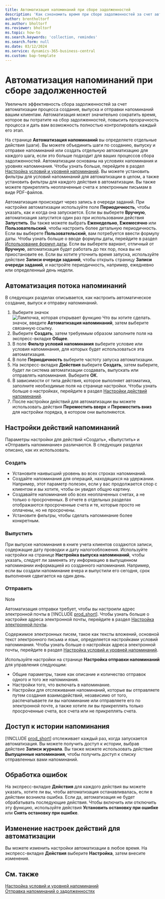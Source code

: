 ```yaml
---
title: Автоматизация напоминаний при сборе задолженностей
description: 'Как сэкономить время при сборе задолженностей за счет автоматизации процессов создания, выпуска и отправки напоминаний клиентам.'
author: brentholtorf
ms.author: bholtorf
ms.reviewer: bholtorf
ms.topic: how-to
ms.search.keywords: 'collection, remindes'
ms.search.form: null
ms.date: 03/12/2024
ms.service: dynamics-365-business-central
ms.custom: bap-template
---
```

# <a name="automate-reminders-in-collections"></a>Автоматизация напоминаний при сборе задолженностей

Увеличьте эффективность сбора задолженностей за счет автоматизации процесса создания, выпуска и отправки напоминаний вашим клиентам. Автоматизация может значительно сократить время, которое вы потратите на сбор задолженностей, повысить прозрачность процесса и дать вам возможность полностью контролировать каждый его этап.

На странице **Автоматизация напоминаний** вы определяете отдельные действия (шаги). Вы можете объединить шаги по созданию, выпуску и отправке напоминаний или создать отдельную автоматизацию для каждого шага, если это больше подходит для ваших процессов сбора задолженностей. Автоматизации основаны на условиях напоминания и уровнях напоминания. Чтобы узнать больше, перейдите в раздел [Настройка условий и уровней напоминаний](finance-setup-reminders.md). Вы можете установить фильтры для условий напоминаний для автоматизации в целом, а также установить фильтры для каждого действия в автоматизации. Вы также можете прикреплять неоплаченные счета к электронным письмам в виде PDF-файлов.

Автоматизация происходит через запись в очереди заданий. При настройке автоматизации используйте поле **Периодичность**, чтобы указать, как и когда она запускается. Если вы выберете **Вручную**, автоматизация запустится один раз при использовании действия **Запустить**. Вы также можете выбрать **Еженедельно**, **Ежемесячно** или **Пользовательский**, чтобы настроить более детальную периодичность. Если вы выберете **Пользовательский**, вам потребуется ввести формулу даты. Чтобы узнать больше о вводе формулы даты, перейдите в раздел [Использование формул даты](ui-enter-date-ranges.md#use-date-formulas). Если вы выберете вариант, отличный от **Вручную**, автоматизация будет работать до тех пор, пока вы не приостановите ее. Если вы хотите уточнить время запуска, используйте действие **Записи очереди заданий**, чтобы открыть страницу **Записи очереди заданий**, и настройте периодичность, например, ежедневно или определенный день недели.

## <a name="automate-the-reminders-flow"></a>Автоматизация потока напоминаний

В следующих разделах описывается, как настроить автоматическое создание, выпуск и отправку напоминаний.

1. Выберите значок ![Лампочка, которая открывает функцию Что вы хотите сделать.](media/ui-search/search_small.png "Что вы хотите сделать") значок, введите **Автоматизация напоминаний**, затем выберите связанную ссылку.
1. Выберите **Создать**, затем требуемым образом заполните поля на экспресс-вкладке **Общее**.
1. В поле **Фильтр условий напоминания** выберите условие или условия напоминания, для которых будет использоваться эта автоматизация.
1. В поле **Периодичность** выберите частоту запуска автоматизации.
1. На экспресс-вкладке **Действия** выберите **Создать**, затем выберите, будет ли система автоматизации создавать, выпускать или отправлять напоминания. Выберите **ОК**.
1. В зависимости от типа действия, которое выполняет автоматика, заполните необходимые поля на странице настройки. Чтобы узнать больше о настройках, перейдите в раздел [Настройки действий напоминаний](#settings-for-reminder-actions).
1. После настройки действий для автоматизации вы можете использовать действия **Переместить вверх** и **Переместить вниз** для настройки порядка, в котором они выполняются.

## <a name="settings-for-reminder-actions"></a>Настройки действий напоминаний

Параметры настройки для действий «Создать», «Выпустить» и «Отправить напоминание» различаются. В следующих разделах описано, как их использовать.

### <a name="create"></a>Создать

* Установите наивысший уровень во всех строках напоминаний.  
* Создайте напоминания для операций, находящихся на удержании. Например, этот параметр полезен, если у вас продолжается спор с клиентом и вы хотите, чтобы он увидел общую картину.
* Создавайте напоминания обо всех неоплаченных счетах, а не только о просроченных. В отчете в отдельных разделах отображаются просроченные счета и те, которые просто не оплачены, но не просрочены.
* Установите фильтры, чтобы сделать напоминание более конкретным.

### <a name="issue"></a>Выпустить

При выпуске напоминания в книге учета клиентов создаются записи, содержащие дату проводки и дату налогообложения. Используйте настройки на странице **Настройка выпуска напоминаний**, чтобы указать, следует ли заменять эту информацию в выпущенном напоминании информацией из созданного напоминания. Например, если вы создали напоминание вчера и выпустили его сегодня, срок выполнения сдвигается на один день.

### <a name="send"></a>Отправить

> [!NOTE]
> Автоматизация отправки требует, чтобы вы настроили адрес электронной почты в [!INCLUDE [prod_short](includes/prod_short.md)]. Чтобы узнать больше о настройке адреса электронной почты, перейдите в раздел [Настройка электронной почты](admin-how-setup-email.md).

Содержимое электронных писем, такое как тексты вложений, основной текст электронного письма и язык, определяется настройками условий напоминания. Чтобы узнать больше о настройках адреса электронной почты, перейдите в раздел [Настройка условий и уровней напоминаний](finance-setup-reminders.md).

Используйте настройки на странице **Настройка отправки напоминаний** для управления следующим:

* Общие параметры, такие как описание и количество отправок одного и того же напоминания.
* Настройки того, что включать в напоминание.
* Настройки для отслеживания напоминаний, которые вы отправляете путем создания взаимодействий, независимо от того, распечатываете ли вы напоминание или отправляете его по электронной почте, а также хотите ли вы прикреплять только просроченные счета, все счета или не прикреплять счета. 

## <a name="access-the-history-of-a-reminder"></a>Доступ к истории напоминания

[!INCLUDE [prod_short](includes/prod_short.md)] отслеживает каждый раз, когда запускается автоматизация. Вы можете получить доступ к истории, выбрав действие **Записи журнала**. Вы также можете использовать действие **Выпущенные напоминания**, чтобы получить доступ к списку отправленных вами напоминаний.

## <a name="handle-errors"></a>Обработка ошибок

На экспресс-вкладке **Действия** для каждого действия вы можете указать, хотите ли вы, чтобы автоматизация останавливалась, если в действии возникла ошибка. Если да, автоматизация не будет обрабатывать последующие действия. Чтобы включить или отключить эту функцию, используйте действия **Установить остановку при ошибке** или **Снять остановку при ошибке**.

## <a name="change-action-settings-for-an-automation"></a>Изменение настроек действий для автоматизации

Вы можете изменить настройки автоматизации в любое время. На экспресс-вкладке **Действия** выберите **Настройка**, затем внесите изменения.

## <a name="see-also"></a>См. также

[Настройка условий и уровней напоминаний](finance-setup-reminders.md)  
[Отправка напоминаний о задолженностях](receivables-send-reminders.md)  
